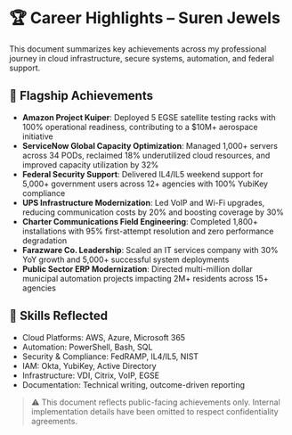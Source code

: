 # 🏆 Career Highlights – Suren Jewels

This document summarizes key achievements across my professional journey in cloud infrastructure, secure systems, automation, and federal support.

## 🚀 Flagship Achievements

- **Amazon Project Kuiper**: Deployed 5 EGSE satellite testing racks with 100% operational readiness, contributing to a $10M+ aerospace initiative  
- **ServiceNow Global Capacity Optimization**: Managed 1,000+ servers across 34 PODs, reclaimed 18% underutilized cloud resources, and improved capacity utilization by 32%  
- **Federal Security Support**: Delivered IL4/IL5 weekend support for 5,000+ government users across 12+ agencies with 100% YubiKey compliance  
- **UPS Infrastructure Modernization**: Led VoIP and Wi-Fi upgrades, reducing communication costs by 20% and boosting coverage by 30%  
- **Charter Communications Field Engineering**: Completed 1,800+ installations with 95% first-attempt resolution and zero performance degradation  
- **Farazware Co. Leadership**: Scaled an IT services company with 30% YoY growth and 5,000+ successful system deployments  
- **Public Sector ERP Modernization**: Directed multi-million dollar municipal automation projects impacting 2M+ residents across 15+ agencies

## 📌 Skills Reflected
- Cloud Platforms: AWS, Azure, Microsoft 365  
- Automation: PowerShell, Bash, SQL  
- Security & Compliance: FedRAMP, IL4/IL5, NIST  
- IAM: Okta, YubiKey, Active Directory  
- Infrastructure: VDI, Citrix, VoIP, EGSE  
- Documentation: Technical writing, outcome-driven reporting

> ⚠️ This document reflects public-facing achievements only. Internal implementation details have been omitted to respect confidentiality agreements.
